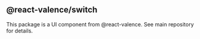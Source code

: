 ## @react-valence/switch 

This package is a UI component from @react-valence. See main repository for details.